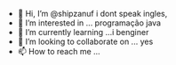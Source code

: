 - 👋 Hi, I’m @shipzanuf i dont speak ingles, 
- 👀 I’m interested in ... programação java
- 🌱 I’m currently learning ...i benginer
- 💞️ I’m looking to collaborate on ... yes
- 📫 How to reach me ...

<!---
shipzanuf/shipzanuf is a ✨ special ✨ repository because its `README.md` (this file) appears on your GitHub profile.
You can click the Preview link to take a look at your changes.
--->
